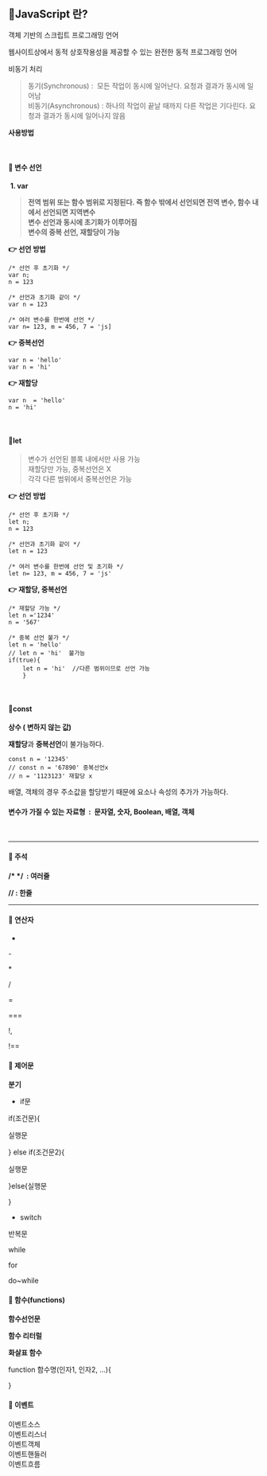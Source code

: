 ## **📁JavaScript 란?**

객체 기반의 스크립트 프로그래밍 언어

웹사이트상에서 동적 상호작용성을 제공할 수 있는 완전한 동적 프로그래밍 언어

비동기 처리

> 동기(Synchronous) :  모든 작업이 동시에 일어난다. 요청과 결과가 동시에 일어남  
> 비동기(Asynchronous) : 하나의 작업이 끝날 때까지 다른 작업은 기다린다. 요청과 결과가 동시에 일어나지 않음

**사용방법**

<script src="js파일위치/js파일명"></script>
</br>


#### **📑 변수 선언** 

 **1. var** 

> **전역 범위 또는 함수 범위로 지정된다. 즉 함수 밖에서 선언되면 전역 변수, 함수 내에서 선언되면 지역변수**  
> **변수 선언과 동시에 초기화가 이루어짐**  
> **변수의 중복 선언, 재할당이 가능**

**👉 선언 방법**

```
/* 선언 후 초기화 */
var n;
n = 123

/* 선언과 초기화 같이 */
var n = 123

/* 여러 변수를 한번에 선언 */
var n= 123, m = 456, 7 = 'js]
```

**👉 중복선언**

```
var n = 'hello'
var n = 'hi'
```

**👉 재할당**

```
var n  = 'hello'
n = 'hi'
```
</br>

#### **📑let**

> 변수가 선언된 블록 내에서만 사용 가능  
> 재할당만 가능, 중복선언은 X   
> 각각 다른 범위에서 중복선언은 가능

**👉 선언 방법**

```
/* 선언 후 초기화 */
let n;
n = 123

/* 선언과 초기화 같이 */
let n = 123

/* 여러 변수를 한번에 선언 및 초기화 */
let n= 123, m = 456, 7 = 'js'
```

**👉 재할당, 중복선언**

```
/* 재할당 가능 */
let n ='1234'
n = '567'

/* 중복 선언 불가 */
let n = 'hello'
// let n = 'hi'  불가능 
if(true){
	let n = 'hi'  //다른 범위이므로 선언 가능
    }
```
</br>

#### **📑const**

**상수 ( 변하지 않는 값)**

**재할당**과 **중복선언**이 불가능하다.

```
const n = '12345'
// const n = '67890' 중복선언x
// n = '1123123' 재할당 x
```

배열, 객체의 경우 주소값을 할당받기 때문에 요소나 속성의 추가가 가능하다.

#### **변수가 가질 수 있는 자료형  :**  문자열, 숫자, Boolean, 배열, 객체

</br>


---

#### **📑** **주석** 

**/\* \*/  : 여러줄**

**// : 한줄**

---

#### **📑** **연산자**

+

\-

\*

/

\=

\===

!,

!==

#### **📑 제어문**

**분기**

-   if문

if(조건문){

실행문

} else if(조건문2){

실행문

}else{실행문

}

-   switch

반복문

while

for

do~while

#### **📑** **함수(functions)**

**함수선언문**

**함수 리터럴**

**화살표 함수**

function 함수명(인자1, 인자2, ...){

}

#### **📑** **이벤트**

이벤트소스  
이벤트리스너  
이벤트객체  
이벤트핸들러  
이벤트흐름